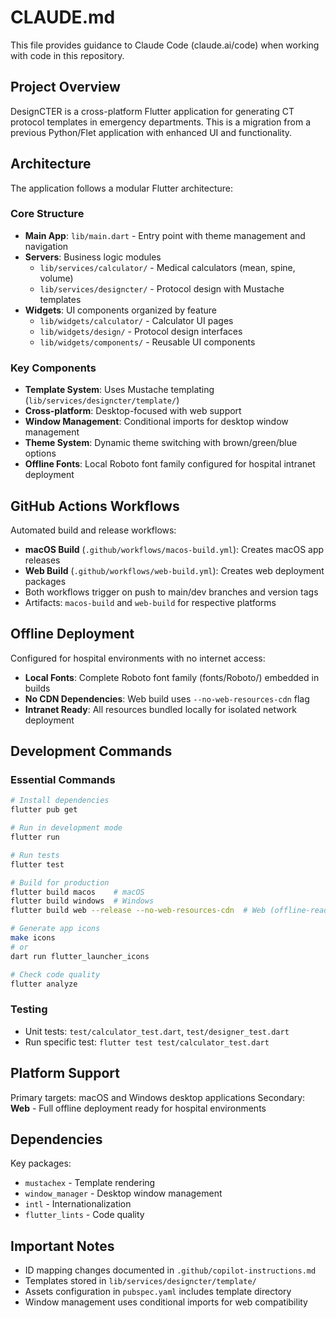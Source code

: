 # CLAUDE.md

This file provides guidance to Claude Code (claude.ai/code) when working with code in this repository.

## Project Overview

DesignCTER is a cross-platform Flutter application for generating CT protocol templates in emergency departments. This is a migration from a previous Python/Flet application with enhanced UI and functionality.

## Architecture

The application follows a modular Flutter architecture:

### Core Structure
- **Main App**: `lib/main.dart` - Entry point with theme management and navigation
- **Servers**: Business logic modules
  - `lib/services/calculator/` - Medical calculators (mean, spine, volume)
  - `lib/services/designcter/` - Protocol design with Mustache templates
- **Widgets**: UI components organized by feature
  - `lib/widgets/calculator/` - Calculator UI pages
  - `lib/widgets/design/` - Protocol design interfaces
  - `lib/widgets/components/` - Reusable UI components

### Key Components
- **Template System**: Uses Mustache templating (`lib/services/designcter/template/`)
- **Cross-platform**: Desktop-focused with web support
- **Window Management**: Conditional imports for desktop window management
- **Theme System**: Dynamic theme switching with brown/green/blue options
- **Offline Fonts**: Local Roboto font family configured for hospital intranet deployment

## GitHub Actions Workflows

Automated build and release workflows:
- **macOS Build** (`.github/workflows/macos-build.yml`): Creates macOS app releases
- **Web Build** (`.github/workflows/web-build.yml`): Creates web deployment packages
- Both workflows trigger on push to main/dev branches and version tags
- Artifacts: `macos-build` and `web-build` for respective platforms

## Offline Deployment

Configured for hospital environments with no internet access:
- **Local Fonts**: Complete Roboto font family (fonts/Roboto/) embedded in builds
- **No CDN Dependencies**: Web build uses `--no-web-resources-cdn` flag  
- **Intranet Ready**: All resources bundled locally for isolated network deployment

## Development Commands

### Essential Commands
```bash
# Install dependencies
flutter pub get

# Run in development mode
flutter run

# Run tests
flutter test

# Build for production
flutter build macos    # macOS
flutter build windows  # Windows
flutter build web --release --no-web-resources-cdn  # Web (offline-ready)

# Generate app icons
make icons
# or
dart run flutter_launcher_icons

# Check code quality
flutter analyze
```

### Testing
- Unit tests: `test/calculator_test.dart`, `test/designer_test.dart`
- Run specific test: `flutter test test/calculator_test.dart`

## Platform Support

Primary targets: macOS and Windows desktop applications
Secondary: **Web** - Full offline deployment ready for hospital environments

## Dependencies

Key packages:
- `mustachex` - Template rendering
- `window_manager` - Desktop window management
- `intl` - Internationalization
- `flutter_lints` - Code quality

## Important Notes

- ID mapping changes documented in `.github/copilot-instructions.md`
- Templates stored in `lib/services/designcter/template/`
- Assets configuration in `pubspec.yaml` includes template directory
- Window management uses conditional imports for web compatibility